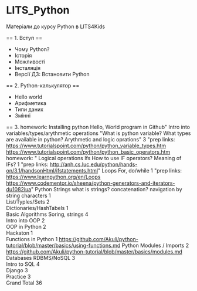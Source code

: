 # LITS_Python
Матеріали до курсу Python в LITS4Kids

== 1. Вступ ==
* Чому Python? 
* Історія
* Можливості
* Інсталяція
* Версії
ДЗ: Встановити Python

== 2. Python-калькулятор ==
* Hello world
* Арифметика
* Типи даних
* Змінні

== 3. 
homework:
Installing python Hello, World program in Github"
Intro into variables/types/arythmetic operations	"What is python variable?
What types are available in python?
Arythmetic and logic oprations"	3	"prep links:
https://www.tutorialspoint.com/python/python_variable_types.htm
https://www.tutorialspoint.com/python/python_basic_operators.htm
homework:
"
Logical operations Ifs	How to use IF operators? Meaning of IFs?	1	"prep links:
http://anh.cs.luc.edu/python/hands-on/3.1/handsonHtml/ifstatements.html"
Loops	For, do/while	1	"prep links:
https://www.learnpython.org/en/Loops
https://www.codementor.io/sheena/python-generators-and-iterators-du1082iua"
Python Strings	what is strings? concatenation? navigation by string characters	1	
List/Typles/Sets		2	
Dictionaries/HashTabels		1	
Basic Algorithms	Soring, strings	4	
Intro into OOP		2	
OOP in Python		2	
Hackaton		1	
Functions in Python		1	https://github.com/Akuli/python-tutorial/blob/master/basics/using-functions.md
Python Modules / Imports		2	https://github.com/Akuli/python-tutorial/blob/master/basics/modules.md
Databases RDBMS/NoSQL		3	
Intro to SQL		4	
Django		3	
Practice		3	
	Grand Total	36	
